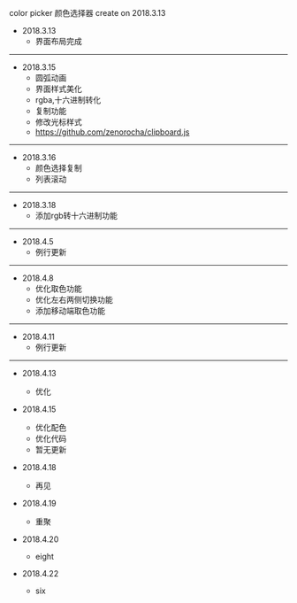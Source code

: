 color picker
颜色选择器
create on 2018.3.13

+ 2018.3.13
    - 界面布局完成

***

+ 2018.3.15
	- 圆弧动画
	- 界面样式美化    
	- rgba,十六进制转化
	- 复制功能
	- 修改光标样式
	- https://github.com/zenorocha/clipboard.js

***

+ 2018.3.16
	- 颜色选择复制
	- 列表滚动
	
***

+ 2018.3.18
	- 添加rgb转十六进制功能


***


+ 2018.4.5
	- 例行更新 

***

+ 2018.4.8
	- 优化取色功能
	- 优化左右两侧切换功能
	- 添加移动端取色功能	

***

+ 2018.4.11
	- 例行更新	

***

+ 2018.4.13
	- 优化


+ 2018.4.15
	- 优化配色	
	- 优化代码
	- 暂无更新

+ 2018.4.18
	- 再见	

+ 2018.4.19
	- 重聚	

+ 2018.4.20
	- eight	

+ 2018.4.22
	- six	